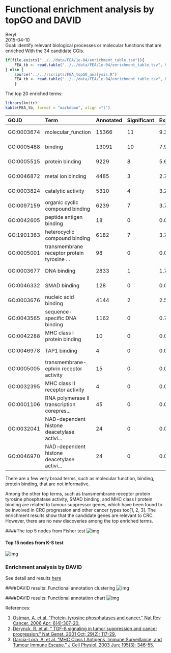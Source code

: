 # Functional enrichment analysis by topGO and DAVID
Beryl  
2015-04-10  
Goal: identify relevant biological processes or molecular functions that are enriched With the 34 candidate CGIs. 




```r
if(file.exists("../../data/FEA/1e-04/enrichment_table.tsv")){
	FEA_tb <- read.table("../../data/FEA/1e-04/enrichment_table.tsv", header = T)
} else {
	source("../../rscripts/FEA_topGO_analysis.R")
	FEA_tb <- read.table("../../data/FEA/1e-04/enrichment_table.tsv", header = T)
	}
```

The top 20 enriched terms:


```r
library(knitr)
kable(FEA_tb, format = "markdown", align ="l")
```



|GO.ID      |Term                                        |Annotated |Significant |Expected |Rank.in.classicFisher |classicFisher |classicKS |elimKS |
|:----------|:-------------------------------------------|:---------|:-----------|:--------|:---------------------|:-------------|:---------|:------|
|GO:0003674 |molecular_function                          |15366     |11          |9.33     |106                   |0.330         |< 1e-30   |<1e-30 |
|GO:0005488 |binding                                     |13091     |10          |7.95     |100                   |0.272         |< 1e-30   |<1e-30 |
|GO:0005515 |protein binding                             |9229      |8           |5.60     |94                    |0.199         |< 1e-30   |<1e-30 |
|GO:0046872 |metal ion binding                           |4485      |3           |2.72     |113                   |0.514         |2.3e-19   |<1e-30 |
|GO:0003824 |catalytic activity                          |5310      |4           |3.22     |109                   |0.404         |3.0e-21   |<1e-30 |
|GO:0097159 |organic cyclic compound binding             |6239      |7           |3.79     |69                    |0.086         |2.0e-28   |<1e-30 |
|GO:0042605 |peptide antigen binding                     |18        |0           |0.01     |122                   |1.000         |7.7e-05   |<1e-30 |
|GO:1901363 |heterocyclic compound binding               |6182      |7           |3.75     |66                    |0.083         |7.7e-28   |<1e-30 |
|GO:0005001 |transmembrane receptor protein tyrosine ... |98        |0           |0.06     |123                   |1.000         |1.1e-11   |<1e-30 |
|GO:0003677 |DNA binding                                 |2833      |1           |1.72     |121                   |0.823         |2.4e-14   |<1e-30 |
|GO:0046332 |SMAD binding                                |128       |0           |0.08     |124                   |1.000         |1.8e-10   |<1e-30 |
|GO:0003676 |nucleic acid binding                        |4144      |2           |2.52     |120                   |0.720         |4.9e-19   |<1e-30 |
|GO:0043565 |sequence-specific DNA binding               |1162      |0           |0.71     |125                   |1.000         |8.9e-08   |<1e-30 |
|GO:0042288 |MHC class I protein binding                 |10        |0           |0.01     |126                   |1.000         |0.0094    |<1e-30 |
|GO:0046978 |TAP1 binding                                |4         |0           |0.00     |127                   |1.000         |0.0239    |<1e-30 |
|GO:0005005 |transmembrane-ephrin receptor activity      |15        |0           |0.01     |128                   |1.000         |4.6e-07   |<1e-30 |
|GO:0032395 |MHC class II receptor activity              |4         |0           |0.00     |129                   |1.000         |0.0249    |<1e-30 |
|GO:0001106 |RNA polymerase II transcription corepres... |45        |0           |0.03     |130                   |1.000         |1.1e-07   |<1e-30 |
|GO:0032041 |NAD-dependent histone deacetylase activi... |24        |0           |0.01     |131                   |1.000         |2.5e-07   |<1e-30 |
|GO:0046970 |NAD-dependent histone deacetylase activi... |24        |0           |0.01     |132                   |1.000         |2.5e-07   |<1e-30 |

There are a few very broad terms, such as molecular function, binding, protein binding, that are not informative.

Among the other top terms, such as transmembrane receptor protein tyrosine phosphatase activity, SMAD binding, and MHC class I protein binding are related to tumour suppressor genes, which have been found to be involved in CRC progression and other cancer types too[1, 2, 3]. The enrichment results show that the candidate genes are relevant to CRC. However, there are no new discoveries among the top enriched terms.

####The top 5 nodes from Fisher test
![img](https://raw.githubusercontent.com/STAT540-UBC/yy_team01_colorectal-cancer_STAT540_2015/master/data/FEA/1e-04/Fisher_top5nodes.png?token=AIR6N8h1hFe2UbsotEXVJDbGtMlvAx9mks5VMezTwA%3D%3D)


#### Top 15 nodes from K-S test
![img](https://raw.githubusercontent.com/STAT540-UBC/yy_team01_colorectal-cancer_STAT540_2015/master/data/FEA/1e-04/KS_top15nodes.png?token=AIR6NwpTrEQAQUAoLVWqdhPYX7XZG_bnks5VMe0swA%3D%3D)


### Enrichment analysis by DAVID
See detail and results [here](https://github.com/STAT540-UBC/yy_team01_colorectal-cancer_STAT540_2015/tree/master/data/DAVID)

####DAVID results: Functional annotation clustering
![img](https://raw.githubusercontent.com/STAT540-UBC/yy_team01_colorectal-cancer_STAT540_2015/master/data/DAVID/DAVID_anno_clustering_normal_adenoma_cancer.png?token=AIR6N1P2a5HlvA1RKG56rTar2i6eToeWks5VMfE-wA%3D%3D)


####DAVID results: Functional annotation chart
![img](https://raw.githubusercontent.com/STAT540-UBC/yy_team01_colorectal-cancer_STAT540_2015/master/data/DAVID/DAVID_anno_chart_normal_adenoma_cancer.png?token=AIR6N9vYuN6Bb-zUngobNfveriZMbKhuks5VMfGswA%3D%3D)


References:

1. [Ostman, A. et al. "Protein-tyrosine phosphatases and cancer." Nat Rev Cancer. 2006 Apr; 6(4):307-20.](http://www.ncbi.nlm.nih.gov/pubmed/16557282)
2. [Derynck, R. et al. “ TGF-ß signaling in tumor suppression and cancer progression.” Nat Genet. 2001 Oct; 29(2): 117-29.](http://www.ncbi.nlm.nih.gov/pubmed/11586292)
3. [Garcia-Lora, A. et al. “MHC Class I Antigens, Immune Surveillance, and Tumour Immune Escape.” J Cell Physiol. 2003 Jun; 195(3): 346-55.](http://www.ncbi.nlm.nih.gov/pubmed/12704644)
